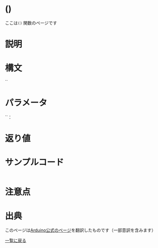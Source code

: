 # ()

ここは`()` 関数のページです

# 説明



# 構文

``

# パラメータ

``：

# 返り値



# サンプルコード



```cpp

```

# 注意点



# 出典

このページは[Arduino公式のページ]()を翻訳したものです（一部意訳を含みます）

[一覧に戻る](https://docs.nchlab.net/Arduino/ref/)  
